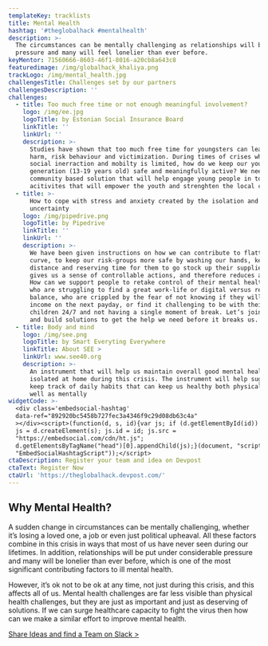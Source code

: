 ```yaml
---
templateKey: tracklists
title: Mental Health
hashtag: '#theglobalhack #mentalhealth'
description: >-
  The circumstances can be mentally challenging as relationships will be under
  pressure and many will feel lonelier than ever before.
keyMentor: 71560666-8603-46f1-8016-a20cb8a643c8
featuredimage: /img/globalhack_khaliya.png
trackLogo: /img/mental_health.jpg
challengesTitle: Challenges set by our partners
challengesDescription: ''
challenges:
  - title: Too much free time or not enough meaningful involvement?
    logo: /img/ee.jpg
    logoTitle: by Estonian Social Insurance Board
    linkTitle: ''
    linkUrl: ''
    description: >-
      Studies have shown that too much free time for youngsters can lead to self
      harm, risk behaviour and victimization. During times of crises when direct
      social inerraction and mobilty is limited, how do we keep our young
      generation (13-19 years old) safe and meaningfully active? We need a
      community based solution that will help engage young people in to
      acitivites that will empower the youth and strenghten the local community.
  - title: >-
      How to cope with stress and anxiety created by the isolation and
      uncertainty
    logo: /img/pipedrive.png
    logoTitle: by Pipedrive
    linkTitle: ''
    linkUrl: ''
    description: >-
      We have been given instructions on how we can contribute to flatten the
      curve, to keep our risk-groups more safe by washing our hands, keeping our
      distance and reserving time for them to go stock up their supplies. This
      gives us a sense of controllable actions, and therefore reduces anxiety.
      How can we support people to retake control of their mental health; those
      who are struggling to find a great work-life or digital versus real life
      balance, who are crippled by the fear of not knowing if they will have any
      income on the next payday, or find it challenging to be with their
      children 24/7 and not having a single moment of break. Let’s join forces
      and build solutions to get the help we need before it breaks us.
  - title: Body and mind
    logo: /img/see.png
    logoTitle: by Smart Everyting Everywhere
    linkTitle: About SEE >
    linkUrl: www.see40.org
    description: >-
      An instrument that will help us maintain overall good mental health while
      isolated at home during this crisis. The instrument will help suggest and
      keep track of daily habits that can keep us healthy both physically, as
      well as mentally
widgetCode: >-
  <div class='embedsocial-hashtag'
  data-ref="892920bc5458b727fec3a4346f9c29d08db63c4a"
  ></div><script>(function(d, s, id){var js; if (d.getElementById(id)) {return;}
  js = d.createElement(s); js.id = id; js.src =
  "https://embedsocial.com/cdn/ht.js";
  d.getElementsByTagName("head")[0].appendChild(js);}(document, "script",
  "EmbedSocialHashtagScript"));</script>
ctaDescription: Register your team and idea on Devpost
ctaText: Register Now
ctaUrl: 'https://theglobalhack.devpost.com/'
---
```


## Why Mental Health?

A sudden change in circumstances can be mentally challenging, whether it’s losing a loved one, a job or even just political upheaval. All these factors combine in this crisis in ways that most of us have never seen during our lifetimes. In addition, relationships will be put under considerable pressure and many will be lonelier than ever before, which is one of the most significant contributing factors to ill mental health.

However, it’s ok not to be ok at any time, not just during this crisis, and this affects all of us. Mental health challenges are far less visible than physical health challenges, but they are just as important and just as deserving of solutions. If we can surge healthcare capacity to fight the virus then how can we make a similar effort to improve mental health.

[Share Ideas and find a Team on Slack >](http://theglobalhack.com/slack)
